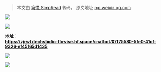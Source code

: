 > 本文由 [简悦 SimpRead](http://ksria.com/simpread/) 转码， 原文地址 [mp.weixin.qq.com](https://mp.weixin.qq.com/s/6q1upIx-YWExHr-0-lLfcA)

![](https://mmbiz.qpic.cn/mmbiz_png/X7R48md7khwPLC2ZtebFTU4RDMNiauGewtU6w2zBThFjH9SdKneMPIB30icFNKy4tI7micH9qBJ2bLv66BTJBia4gg/640?wx_fmt=png&from=appmsg)

![](https://mmbiz.qpic.cn/mmbiz_png/X7R48md7khwPLC2ZtebFTU4RDMNiauGewXCrQFKXBPprV9t3uGrlgDnNNYyAqIhefdwbk0Ol83ZZre5g3Pp712A/640?wx_fmt=png&from=appmsg)

**地址：  
https://zjrwtxtechstudio-flowise.hf.space/chatbot/87f75580-5fe0-41cf-9326-ef45f65d1435**

![](https://mmbiz.qpic.cn/mmbiz_png/X7R48md7khwPLC2ZtebFTU4RDMNiauGewr11KYmJsID3ibdcnZKc8BC1hJZ7uibynFzKg5NA0TFqmiay83ScI6IaEA/640?wx_fmt=png&from=appmsg)

![](https://mmbiz.qpic.cn/mmbiz_jpg/X7R48md7khzgcibw0qu2ergWH3DVMYHehnO7yNibpQcqAjP0x5OmKNYichTAXKIicXZibOxtnibQNDJm7coIh87PL2jQ/640?wx_fmt=jpeg)